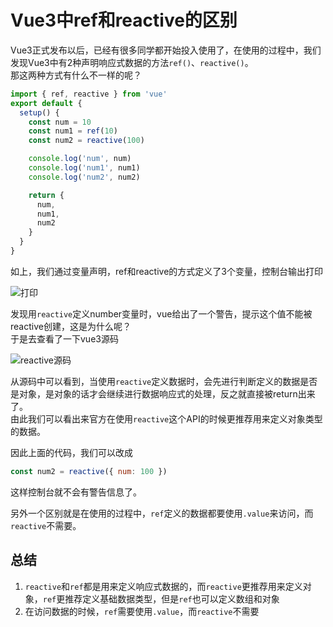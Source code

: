 # Vue3中ref和reactive的区别

Vue3正式发布以后，已经有很多同学都开始投入使用了，在使用的过程中，我们发现Vue3中有2种声明响应式数据的方法`ref()`、`reactive()`。    
那这两种方式有什么不一样的呢？


```javascript
import { ref, reactive } from 'vue'
export default {
  setup() {
    const num = 10
    const num1 = ref(10)
    const num2 = reactive(100)

    console.log('num', num)
    console.log('num1', num1)
    console.log('num2', num2)

    return {
      num,
      num1,
      num2
    }
  }
}
```

如上，我们通过变量声明，ref和reactive的方式定义了3个变量，控制台输出打印

![打印](/assets/images/vue3-reactive.jpg)

发现用`reactive`定义number变量时，vue给出了一个警告，提示这个值不能被reactive创建，这是为什么呢？   
于是去查看了一下vue3源码

![reactive源码](/assets/images/vue3-reactive1.jpg)

从源码中可以看到，当使用`reactive`定义数据时，会先进行判断定义的数据是否是对象，是对象的话才会继续进行数据响应式的处理，反之就直接被return出来了。    
由此我们可以看出来官方在使用`reactive`这个API的时候更推荐用来定义对象类型的数据。

因此上面的代码，我们可以改成
```javascript
const num2 = reactive({ num: 100 })
```
这样控制台就不会有警告信息了。    

另外一个区别就是在使用的过程中，`ref`定义的数据都要使用`.value`来访问，而`reactive`不需要。


## 总结
1. `reactive`和`ref`都是用来定义响应式数据的，而`reactive`更推荐用来定义对象，`ref`更推荐定义基础数据类型，但是`ref`也可以定义数组和对象
2. 在访问数据的时候，`ref`需要使用`.value`，而`reactive`不需要

